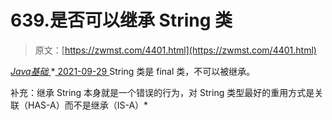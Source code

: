 <!--yml
category: 未分类
date: 0001-01-01 00:00:00
-->

# 639.是否可以继承 String 类

> 原文：[https://zwmst.com/4401.html](https://zwmst.com/4401.html)

   [ *Java基础* ](https://zwmst.com/java%e5%9f%ba%e7%a1%80)*[ <time datetime="2021-09-30T00:26:03+08:00"> 2021-09-29 </time> ](https://zwmst.com/4401.html)  String 类是 final 类，不可以被继承。

补充：继承 String 本身就是一个错误的行为，对 String 类型最好的重用方式是关联（HAS-A）而不是继承（IS-A）*